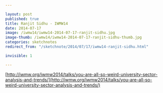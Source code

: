 ```yaml
---

layout: post
published: true
title: Ranjit Sidhu - IWMW14 
date: 2014-07-17
image: /iwmw14/iwmw14-2014-07-17-ranjit-sidhu.jpg
image-thumb: /iwmw14/iwmw14-2014-07-17-ranjit-sidhu-thumb.jpg
categories: sketchnotes
redirect_from: "/sketchnote/2014/07/17/iwmw14-ranjit-sidhu.html"

invisible: 1

---
```


[http://iwmw.org/iwmw2014/talks/you-are-all-so-weird-university-sector-analysis-and-trends/](http://iwmw.org/iwmw2014/talks/you-are-all-so-weird-university-sector-analysis-and-trends/)